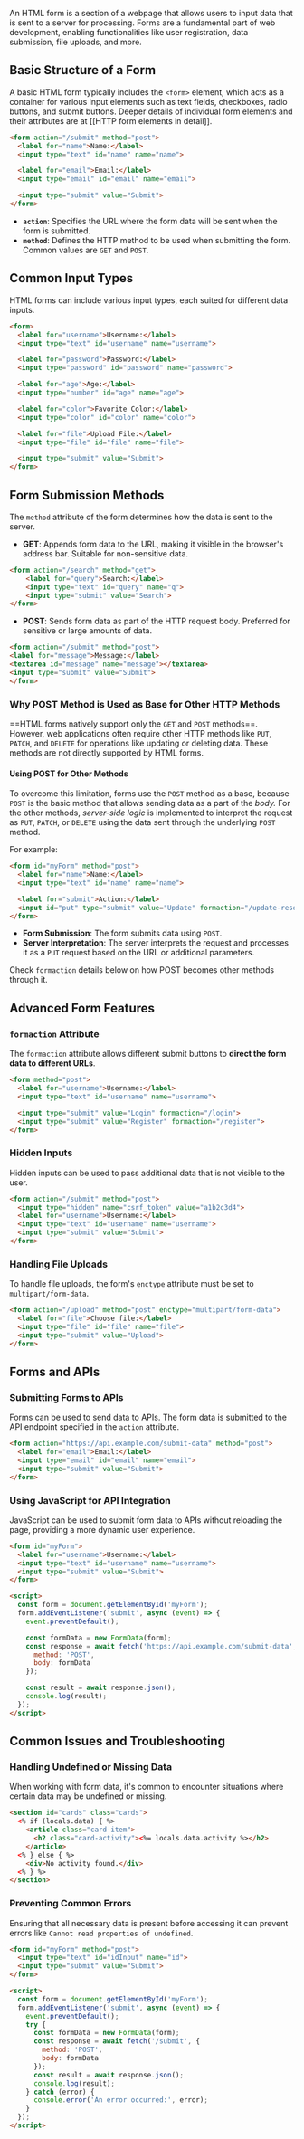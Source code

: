 
An HTML form is a section of a webpage that allows users to input data that is sent to a server for processing. Forms are a fundamental part of web development, enabling functionalities like user registration, data submission, file uploads, and more.

## Basic Structure of a Form

A basic HTML form typically includes the `<form>` element, which acts as a container for various input elements such as text fields, checkboxes, radio buttons, and submit buttons. Deeper details of individual form elements and their attributes are at [[HTTP form elements in detail]].

```html
<form action="/submit" method="post">
  <label for="name">Name:</label>
  <input type="text" id="name" name="name">

  <label for="email">Email:</label>
  <input type="email" id="email" name="email">

  <input type="submit" value="Submit">
</form>
```

- **`action`**: Specifies the URL where the form data will be sent when the form is submitted.
- **`method`**: Defines the HTTP method to be used when submitting the form. Common values are `GET` and `POST`.

## Common Input Types
HTML forms can include various input types, each suited for different data inputs.

```html
<form>
  <label for="username">Username:</label>
  <input type="text" id="username" name="username">

  <label for="password">Password:</label>
  <input type="password" id="password" name="password">

  <label for="age">Age:</label>
  <input type="number" id="age" name="age">

  <label for="color">Favorite Color:</label>
  <input type="color" id="color" name="color">

  <label for="file">Upload File:</label>
  <input type="file" id="file" name="file">

  <input type="submit" value="Submit">
</form>
```

## Form Submission Methods

The `method` attribute of the form determines how the data is sent to the server.

- **GET**: Appends form data to the URL, making it visible in the browser's address bar. Suitable for non-sensitive data.
  
```html
<form action="/search" method="get">
	<label for="query">Search:</label>
	<input type="text" id="query" name="q">
	<input type="submit" value="Search">
</form>
```

- **POST**: Sends form data as part of the HTTP request body. Preferred for sensitive or large amounts of data.

```html
<form action="/submit" method="post">
<label for="message">Message:</label>
<textarea id="message" name="message"></textarea>
<input type="submit" value="Submit">
</form>
```

### Why POST Method is Used as Base for Other HTTP Methods

==HTML forms natively support only the `GET` and `POST` methods==. However, web applications often require other HTTP methods like `PUT`, `PATCH`, and `DELETE` for operations like updating or deleting data. These methods are not directly supported by HTML forms.

#### **Using POST for Other Methods**
To overcome this limitation, forms use the `POST` method as a base, because `POST` is the basic method that allows sending data as a part of the *body.* For the other methods, *server-side logic* is implemented to interpret the request as `PUT`, `PATCH`, or `DELETE` using the data sent through the underlying `POST` method.

For example:

```html
<form id="myForm" method="post">
  <label for="name">Name:</label>
  <input type="text" id="name" name="name">

  <label for="submit">Action:</label>
  <input id="put" type="submit" value="Update" formaction="/update-resource">
</form>
```

- **Form Submission**: The form submits data using `POST`.
- **Server Interpretation**: The server interprets the request and processes it as a `PUT` request based on the URL or additional parameters.

Check `formaction` details below on how POST becomes other methods through it.
## Advanced Form Features

### `formaction` Attribute

The `formaction` attribute allows different submit buttons to **direct the form data to different URLs**.

```html
<form method="post">
  <label for="username">Username:</label>
  <input type="text" id="username" name="username">

  <input type="submit" value="Login" formaction="/login">
  <input type="submit" value="Register" formaction="/register">
</form>
```

### Hidden Inputs
Hidden inputs can be used to pass additional data that is not visible to the user.

```html
<form action="/submit" method="post">
  <input type="hidden" name="csrf_token" value="a1b2c3d4">
  <label for="username">Username:</label>
  <input type="text" id="username" name="username">
  <input type="submit" value="Submit">
</form>
```

### Handling File Uploads
To handle file uploads, the form's `enctype` attribute must be set to `multipart/form-data`.

```html
<form action="/upload" method="post" enctype="multipart/form-data">
  <label for="file">Choose file:</label>
  <input type="file" id="file" name="file">
  <input type="submit" value="Upload">
</form>
```

## Forms and APIs

### Submitting Forms to APIs
Forms can be used to send data to APIs. The form data is submitted to the API endpoint specified in the `action` attribute.

```html
<form action="https://api.example.com/submit-data" method="post">
  <label for="email">Email:</label>
  <input type="email" id="email" name="email">
  <input type="submit" value="Submit">
</form>
```

### Using JavaScript for API Integration
JavaScript can be used to submit form data to APIs without reloading the page, providing a more dynamic user experience.

```html
<form id="myForm">
  <label for="username">Username:</label>
  <input type="text" id="username" name="username">
  <input type="submit" value="Submit">
</form>

<script>
  const form = document.getElementById('myForm');
  form.addEventListener('submit', async (event) => {
    event.preventDefault();

    const formData = new FormData(form);
    const response = await fetch('https://api.example.com/submit-data', {
      method: 'POST',
      body: formData
    });

    const result = await response.json();
    console.log(result);
  });
</script>
```

## Common Issues and Troubleshooting

### Handling Undefined or Missing Data
When working with form data, it's common to encounter situations where certain data may be undefined or missing.

```html
<section id="cards" class="cards">
  <% if (locals.data) { %>
    <article class="card-item">
      <h2 class="card-activity"><%= locals.data.activity %></h2>
    </article>
  <% } else { %>
    <div>No activity found.</div>
  <% } %>
</section>
```

### Preventing Common Errors
Ensuring that all necessary data is present before accessing it can prevent errors like `Cannot read properties of undefined`.

```html
<form id="myForm" method="post">
  <input type="text" id="idInput" name="id">
  <input type="submit" value="Submit">
</form>

<script>
  const form = document.getElementById('myForm');
  form.addEventListener('submit', async (event) => {
    event.preventDefault();
    try {
      const formData = new FormData(form);
      const response = await fetch('/submit', {
        method: 'POST',
        body: formData
      });
      const result = await response.json();
      console.log(result);
    } catch (error) {
      console.error('An error occurred:', error);
    }
  });
</script>
```
